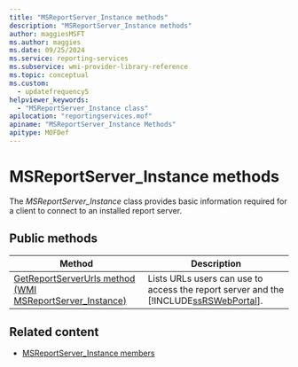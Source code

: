 ```yaml
---
title: "MSReportServer_Instance methods"
description: "MSReportServer_Instance methods"
author: maggiesMSFT
ms.author: maggies
ms.date: 09/25/2024
ms.service: reporting-services
ms.subservice: wmi-provider-library-reference
ms.topic: conceptual
ms.custom:
  - updatefrequency5
helpviewer_keywords:
  - "MSReportServer_Instance class"
apilocation: "reportingservices.mof"
apiname: "MSReportServer_Instance Methods"
apitype: MOFDef
---
```

# MSReportServer_Instance methods
  The *MSReportServer_Instance* class provides basic information required for a client to connect to an installed report server.  
  
## Public methods  
  
|Method|Description|  
|-|-|  
|[GetReportServerUrls method &#40;WMI MSReportServer_Instance&#41;](../../reporting-services/wmi-provider-library-reference/msreportserver-instance-methods-getreportserverurls.md)|Lists URLs users can use to access the report server and the [!INCLUDE[ssRSWebPortal](../../includes/ssrswebportal.md)].|  
  
## Related content

- [MSReportServer_Instance members](../../reporting-services/wmi-provider-library-reference/msreportserver-instance-members.md)
